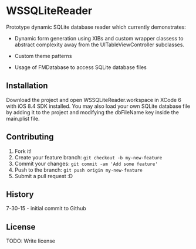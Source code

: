 # WSSQLiteReader
Prototype dynamic SQLite database reader which currently demonstrates:

* Dynamic form generation using XIBs and custom wrapper classess to abstract complexity away from the UITableViewController subclasses.

* Custom theme patterns

* Usage of FMDatabase to access SQLite database files

## Installation
Download the project and open WSSQLiteReader.workspace in XCode 6 with iOS 8.4 SDK installed.
You may also load your own SQLite database file by adding it to the project and modifying the dbFileName key inside the main.plist file.

## Contributing
1. Fork it!
2. Create your feature branch: `git checkout -b my-new-feature`
3. Commit your changes: `git commit -am 'Add some feature'`
4. Push to the branch: `git push origin my-new-feature`
5. Submit a pull request :D

## History
7-30-15 - initial commit to Github

## License
TODO: Write license